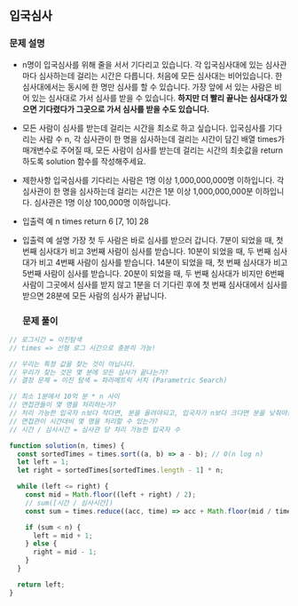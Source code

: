 ## 입국심사

### 문제 설명

- n명이 입국심사를 위해 줄을 서서 기다리고 있습니다. 각 입국심사대에 있는 심사관마다 심사하는데 걸리는 시간은 다릅니다.
  처음에 모든 심사대는 비어있습니다. 한 심사대에서는 동시에 한 명만 심사를 할 수 있습니다. 가장 앞에 서 있는 사람은 비어 있는 심사대로 가서 심사를 받을 수 있습니다. **하지만 더 빨리 끝나는 심사대가 있으면 기다렸다가 그곳으로 가서 심사를 받을 수도 있습니다.**

- 모든 사람이 심사를 받는데 걸리는 시간을 최소로 하고 싶습니다.
  입국심사를 기다리는 사람 수 n, 각 심사관이 한 명을 심사하는데 걸리는 시간이 담긴 배열 times가 매개변수로 주어질 때, 모든 사람이 심사를 받는데 걸리는 시간의 최솟값을 return 하도록 solution 함수를 작성해주세요.

- 제한사항
  입국심사를 기다리는 사람은 1명 이상 1,000,000,000명 이하입니다.
  각 심사관이 한 명을 심사하는데 걸리는 시간은 1분 이상 1,000,000,000분 이하입니다.
  심사관은 1명 이상 100,000명 이하입니다.

- 입출력 예
  n times return
  6 [7, 10] 28

- 입출력 예 설명
  가장 첫 두 사람은 바로 심사를 받으러 갑니다.
  7분이 되었을 때, 첫 번째 심사대가 비고 3번째 사람이 심사를 받습니다.
  10분이 되었을 때, 두 번째 심사대가 비고 4번째 사람이 심사를 받습니다.
  14분이 되었을 때, 첫 번째 심사대가 비고 5번째 사람이 심사를 받습니다.
  20분이 되었을 때, 두 번째 심사대가 비지만 6번째 사람이 그곳에서 심사를 받지 않고 1분을 더 기다린 후에 첫 번째 심사대에서 심사를 받으면 28분에 모든 사람의 심사가 끝납니다.

  ### 문제 풀이

```jsx
// 로그시간 = 이진탐색
// times => 선형 로그 시간으로 충분히 가능!

// 우리는 특정 값을 찾는 것이 아닙니다.
// 우리가 찾는 것은 몇 분에 모든 심사가 끝나는가?
// 결정 문제 = 이진 탐색 = 파라메트릭 서치 (Parametric Search)

// 최소 1분에서 10억 분 * n 사이
// 면접관들이 몇 명을 처리하는가?
// 처리 가능한 입국자 n보다 작다면, 분을 올려야되고, 입국자가 n보다 크다면 분을 낮춰야한다.
// 면접관이 시간대비 몇 명을 처리할 수 있는가?
// 시간 / 심사시간 = 심사관 당 처리 가능한 입국자 수

function solution(n, times) {
  const sortedTimes = times.sort((a, b) => a - b); // 0(n log n)
  let left = 1;
  let right = sortedTimes[sortedTimes.length - 1] * n;

  while (left <= right) {
    const mid = Math.floor((left + right) / 2);
    // sum([시간 / 심사시간])
    const sum = times.reduce((acc, time) => acc + Math.floor(mid / time), 0);

    if (sum < n) {
      left = mid + 1;
    } else {
      right = mid - 1;
    }
  }

  return left;
}
```
